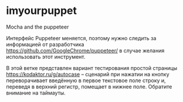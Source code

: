 # imyourpuppet
Mocha and the puppeteer

Интерфейс Puppeteer меняется, поэтому нужно следить за информацией от разработчика https://github.com/GoogleChrome/puppeteer/ в случае желания использовать этот инструмент.

В этой ветке представлен вариант тестирования простой страницы https://kodaktor.ru/g/autocase – сценарий при нажатии на кнопку переворачивает введённую в первое текстовое поле строку и, переведя в верхний регистр, помещает в нижнее поле.  Обратите внимание на таймауты.


